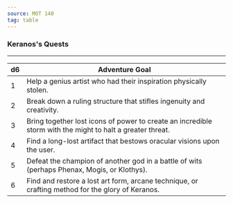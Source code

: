 ```yaml
---
source: MOT 140
tag: table
---
```


### Keranos's Quests
---
|d6|Adventure Goal|
|----|------------|
|1|Help a genius artist who had their inspiration physically stolen.|
|2|Break down a ruling structure that stifles ingenuity and creativity.|
|3|Bring together lost icons of power to create an incredible storm with the might to halt a greater threat.|
|4|Find a long-lost artifact that bestows oracular visions upon the user.|
|5|Defeat the champion of another god in a battle of wits (perhaps Phenax, Mogis, or Klothys).|
|6|Find and restore a lost art form, arcane technique, or crafting method for the glory of Keranos.|
